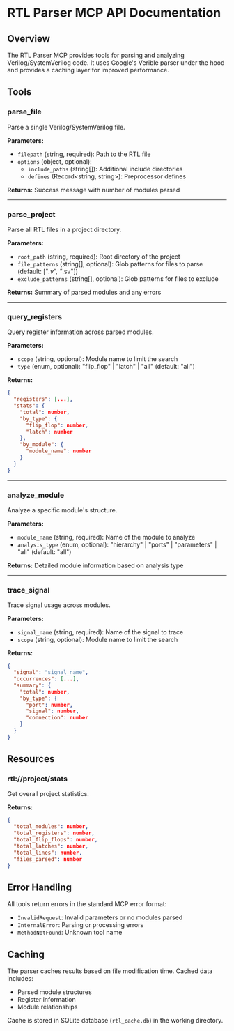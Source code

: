 # RTL Parser MCP API Documentation

## Overview

The RTL Parser MCP provides tools for parsing and analyzing Verilog/SystemVerilog code. It uses Google's Verible parser under the hood and provides a caching layer for improved performance.

## Tools

### parse_file

Parse a single Verilog/SystemVerilog file.

**Parameters:**
- `filepath` (string, required): Path to the RTL file
- `options` (object, optional):
  - `include_paths` (string[]): Additional include directories
  - `defines` (Record<string, string>): Preprocessor defines

**Returns:** Success message with number of modules parsed

---

### parse_project

Parse all RTL files in a project directory.

**Parameters:**
- `root_path` (string, required): Root directory of the project
- `file_patterns` (string[], optional): Glob patterns for files to parse (default: ["*.v", "*.sv"])
- `exclude_patterns` (string[], optional): Glob patterns for files to exclude

**Returns:** Summary of parsed modules and any errors

---

### query_registers

Query register information across parsed modules.

**Parameters:**
- `scope` (string, optional): Module name to limit the search
- `type` (enum, optional): "flip_flop" | "latch" | "all" (default: "all")

**Returns:**
```json
{
  "registers": [...],
  "stats": {
    "total": number,
    "by_type": {
      "flip_flop": number,
      "latch": number
    },
    "by_module": {
      "module_name": number
    }
  }
}
```

---

### analyze_module

Analyze a specific module's structure.

**Parameters:**
- `module_name` (string, required): Name of the module to analyze
- `analysis_type` (enum, optional): "hierarchy" | "ports" | "parameters" | "all" (default: "all")

**Returns:** Detailed module information based on analysis type

---

### trace_signal

Trace signal usage across modules.

**Parameters:**
- `signal_name` (string, required): Name of the signal to trace
- `scope` (string, optional): Module name to limit the search

**Returns:**
```json
{
  "signal": "signal_name",
  "occurrences": [...],
  "summary": {
    "total": number,
    "by_type": {
      "port": number,
      "signal": number,
      "connection": number
    }
  }
}
```

## Resources

### rtl://project/stats

Get overall project statistics.

**Returns:**
```json
{
  "total_modules": number,
  "total_registers": number,
  "total_flip_flops": number,
  "total_latches": number,
  "total_lines": number,
  "files_parsed": number
}
```

## Error Handling

All tools return errors in the standard MCP error format:
- `InvalidRequest`: Invalid parameters or no modules parsed
- `InternalError`: Parsing or processing errors
- `MethodNotFound`: Unknown tool name

## Caching

The parser caches results based on file modification time. Cached data includes:
- Parsed module structures
- Register information
- Module relationships

Cache is stored in SQLite database (`rtl_cache.db`) in the working directory.